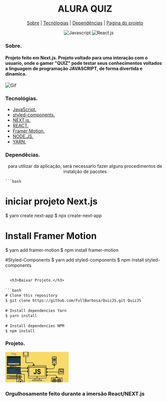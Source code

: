 
<div>
  <h1 align="center">ALURA QUIZ</h1>
  
  <div align="center">

  <a href="#sobre">Sobre</a> 
    |
  <a href="#tecnologias">Tecnólogias</a>
    |
  <a href="#dependencias">Dependências</a>
    |
  <a href="#Projeto">Pagina do projeto</a>

  </div>
</div>

<div >
<ul align="center">
  <img src="https://img.shields.io/badge/JavaScript-323330?style=for-the-badge&logo=javascript&logoColor=F7DF1E"
        alt="Javascript">
  <img src="https://img.shields.io/badge/React-20232A?style=for-the-badge&logo=react&logoColor=61DAFB" alt="React.js">
</ul>

</div>


<div>
  <h3>Sobre.</h3>
  <h4 id="sobre" > <b>Projeto feito em Next.js.</b>
    Projeto voltado para uma interação com o usuario, onde o gamer "QUIZ" pode testar seus conhecimentos voltados a linguagem de programação JAVASCRIPT, de forma divertida e dinamica. </h4>

  <img src="./src/img/ProjetoQuiz.gif" alt="Gif">
</div>


<div id="tecnologias">
  <h3>Tecnológias.</h3>
  <ul>
    <li>
      <a href="https://developer.mozilla.org/pt-BR/docs/Web/JavaScript">JavaScript.
      </a>
    </li>
    <li>
      <a href="https://styled-components.com/">
        styled-components.
      </a>
    </li>
    <li>
      <a href="https://nextjs.org/">NEXT.js.
      </a>
    </li>
    <li>
      <a href="https://pt-br.reactjs.org/docs/getting-started.html">REACT.
      </a>
    </li>
    <li>
      <a href="https://www.framer.com/motion/">
        Framer Motion.
      </a>
    </li>
    <li>
      <a href="https://nodejs.org/pt-br/docs/">
        NODE.JS.
      </a>
    </li>
    <li>
      <a href="https://classic.yarnpkg.com/en/docs/">
        YARN.
      </a>
    </li>
  </ul>
  
</div>

<div id="dependencias">
  <h3>Dependêcias.</h3>
    <p align="center">
      para utilizar da aplicação, será necessario fazer alguns procedimentos de instalção de pacotes
    </p>

    ```bash
# iniciar projeto Next.js
$ yarn create next-app
$ npx create-next-app

# Install Framer Motion
$ yarn add framer-motion
$ npm install framer-motion

#Styled-Components
$ yarn add styled-components
$ npm install styled-components

```

  <h3>Baixar Projeto.</h3>  
  
```bash
# Clone this repository
$ git clone https://github.com/FullBarbosa/QuizJS.git QuizJS

# Install dependencies Yarn
$ yarn install

# Install dependencies NPM
$ npm install 

```
 </div>


<div id="Projeto">
  <h3>Projeto.</h3>
  <a href="https://quiz-js-ten.vercel.app/">
  <img width="200px" src="./src/img/QuizFoto.png" alt="Imagem de pagina web">
  </a>
</div>


<h3>Orgulhosamente feito durante a imersão React/NEXT.js</h3>